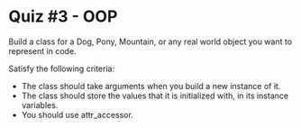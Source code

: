 # Quiz #3 - OOP
Build a class for a Dog, Pony, Mountain, or any real world object you want to represent in code.


Satisfy the following criteria:

- The class should take arguments when you build a new instance of it.
- The class should store the values that it is initialized with, in its instance variables.
- You should use attr_accessor.
